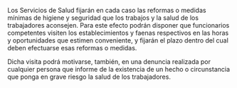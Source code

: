 Los Servicios de Salud fijarán en cada caso las reformas o medidas mínimas de higiene y seguridad que los trabajos y la salud de los trabajadores aconsejen. Para este efecto podrán disponer que funcionarios competentes visiten los establecimientos y faenas respectivos en las horas y oportunidades que estimen conveniente, y fijarán el plazo dentro del cual deben efectuarse esas reformas o medidas.

Dicha visita podrá motivarse, también, en una denuncia realizada por cualquier persona que informe de la existencia de un hecho o circunstancia que ponga en grave riesgo la salud de los trabajadores.